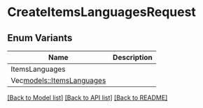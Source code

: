 # CreateItemsLanguagesRequest

## Enum Variants

| Name | Description |
|---- | -----|
| ItemsLanguages |  |
| Vec<models::ItemsLanguages> |  |

[[Back to Model list]](../README.md#documentation-for-models) [[Back to API list]](../README.md#documentation-for-api-endpoints) [[Back to README]](../README.md)


